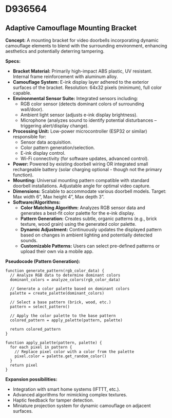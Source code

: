 # D936564

## Adaptive Camouflage Mounting Bracket

**Concept:** A mounting bracket for video doorbells incorporating dynamic camouflage elements to blend with the surrounding environment, enhancing aesthetics and potentially deterring tampering.

**Specs:**

*   **Bracket Material:** Primarily high-impact ABS plastic, UV resistant. Internal frame reinforcement with aluminum alloy.
*   **Camouflage System:** E-ink display layer adhered to the exterior surfaces of the bracket. Resolution: 64x32 pixels (minimum), full color capable.
*   **Environmental Sensor Suite:** Integrated sensors including:
    *   RGB color sensor (detects dominant colors of surrounding wall/door).
    *   Ambient light sensor (adjusts e-ink display brightness).
    *   Microphone (analyzes sound to identify potential disturbances – triggering alert/display change).
*   **Processing Unit:** Low-power microcontroller (ESP32 or similar) responsible for:
    *   Sensor data acquisition.
    *   Color pattern generation/selection.
    *   E-ink display control.
    *   Wi-Fi connectivity (for software updates, advanced control).
*   **Power:** Powered by existing doorbell wiring OR integrated small rechargeable battery (solar charging optional - though not the primary function).
*   **Mounting:** Universal mounting pattern compatible with standard doorbell installations. Adjustable angle for optimal video capture.
*   **Dimensions:** Scalable to accommodate various doorbell models. Target: Max width 6”, Max height 4”, Max depth 3”.
*   **Software/Algorithms:**
    *   **Color Matching Algorithm:** Analyzes RGB sensor data and generates a best-fit color palette for the e-ink display.
    *   **Pattern Generation:** Creates subtle, organic patterns (e.g., brick texture, wood grain) using the generated color palette.
    *   **Dynamic Adjustment:** Continuously updates the displayed pattern based on changes in ambient lighting and potentially detected sounds.
    *   **Customizable Patterns:** Users can select pre-defined patterns or upload their own via a mobile app.

**Pseudocode (Pattern Generation):**

```
function generate_pattern(rgb_color_data) {
  // Analyze RGB data to determine dominant colors
  dominant_colors = analyze_colors(rgb_color_data)

  // Generate a color palette based on dominant colors
  palette = create_palette(dominant_colors)

  // Select a base pattern (brick, wood, etc.)
  pattern = select_pattern()

  // Apply the color palette to the base pattern
  colored_pattern = apply_palette(pattern, palette)

  return colored_pattern
}

function apply_palette(pattern, palette) {
  for each pixel in pattern {
    // Replace pixel color with a color from the palette
    pixel.color = palette.get_random_color()
  }
  return pixel
}
```

**Expansion possibilities:**

*   Integration with smart home systems (IFTTT, etc.).
*   Advanced algorithms for mimicking complex textures.
*   Haptic feedback for tamper detection.
*   Miniature projection system for dynamic camouflage on adjacent surfaces.
